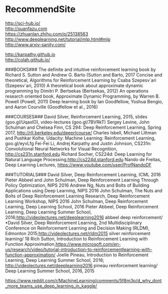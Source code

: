 # RecommendSite

http://sci-hub.io/<br>
http://suanfazu.com<br>
https://zhuanlan.zhihu.com/p/25138563<br>
http://www.deeplearning.net/tutorial/mlp.html#mlp<br>
http://www.arxiv-sanity.com/<br>

http://karpathy.github.io<br>
http://colah.github.io/<br>

###BOOKS###
The definite and intuitive reinforcement learning book by Richard S. Sutton and Andrew G. Barto (Sutton and Barto, 2017 
Concise and theoretical, Algorithms for Reinforcement Learning by Csaba Szepesv´ari (Szepesv´ari, 2010) 
A theoretical book about approximate dynamic programming by Dimitri P. Bertsekas (Bertsekas, 2012)
An operations research oriented book, Approximate Dynamic Programming, by Warren B. Powell (Powell, 2011) 
Deep learning book by Ian Goodfellow, Yoshua Bengio, and Aaron Courville (Goodfellow et al., 2016) 

###COURSES###
David Silver, Reinforcement Learning, 2015, slides (goo.gl/UqaxlO), video-lectures (goo.gl/7BVRkT)
Sergey Levine, John Schulman and Chelsea Finn, CS 294: Deep Reinforcement Learning, Spring 2017, http://rll.berkeley.edu/deeprlcourse/ 
Charles Isbell, Michael Littman and Pushkar Kolhe, Udacity: Machine Learning: Reinforcement Learning, goo.gl/eyvLfg 
Fei-Fei Li, Andrej Karpathy and Justin Johnson, CS231n: Convolutional Neural Networks for Visual Recognition, http://cs231n.stanford.edu 
Richard Socher, CS224d: Deep Learning for Natural Language Processing,http://cs224d.stanford.edu 
Nando de Freitas, Deep Learning Lectures, https://www.youtube.com/user/ProfNandoDF 

###TUTORIALS###
David Silver, Deep Reinforcement Learning, ICML 2016 
Pieter Abbeel and John Schulman, Deep Reinforcement Learning Through Policy Optimization, NIPS 2016 
Andrew Ng, Nuts and Bolts of Building Applications using Deep Learning, NIPS 2016 
John Schulman, The Nuts and Bolts of Deep Reinforcement Learning Research, Deep Reinforcement Learning Workshop, NIPS 2016 
John Schulman, Deep Reinforcement Learning, Deep Learning School, 2016 
Pieter Abbeel, Deep Reinforcement Learning, Deep Learning Summer School, 2016;http://videolectures.net/deeplearning2016 abbeel deep reinforcement/
•David Silver, Deep Reinforcement Learning, 2nd Multidisciplinary Conference on Reinforcement Learning and Decision Making (RLDM), Edmonton 2015;http://videolectures.net/rldm2015 silver reinforcement learning/ 18 
Rich Sutton, Introduction to Reinforcement Learning with Function Approximation,https://www.microsoft.com/en-us/research/video/tutorial-introduction-to-reinforcementlearning-with-function-approximation/ 
Joelle Pineau, Introduction to Reinforcement Learning, Deep Learning Summer School, 2016; http://videolectures.net/deeplearning2016 pineau reinforcement learning/ 
Deep Learning Summer School, 2016, 2015 

https://www.reddit.com/r/MachineLearning/comments/5f8m3p/d_why_dont_more_teams_use_deep_learning_in_kaggle/
